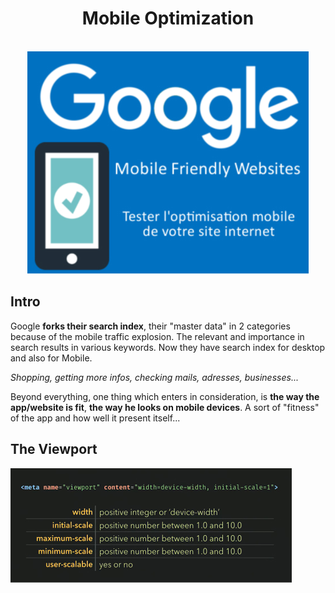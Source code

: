 <div align="center">
  <h1>Mobile Optimization</h1>

  <br />

  <img src="../assets/img/mobile-optimisation-presentation.jpg"/>
  <br />
</div>


## Intro

Google **forks their search index**, their "master data" in 2 categories because of the mobile traffic explosion.
The relevant and importance in search results in various keywords.
Now they have search index for desktop and also for Mobile.

*Shopping, getting more infos, checking mails, adresses, businesses...*

Beyond everything, one thing which enters in consideration, is **the way the app/website is fit**, **the way he looks on mobile devices**. A sort of "fitness" of the app and how well it present itself...

## The Viewport 
 ![the various meta tags for viewports](../assets/img/viewport-meta-tags.jpg)